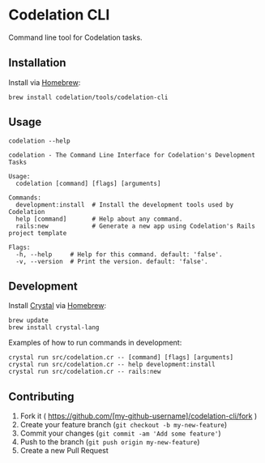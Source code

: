 # Codelation CLI

Command line tool for Codelation tasks.

## Installation

Install via [Homebrew](http://brew.sh):

```
brew install codelation/tools/codelation-cli
```

## Usage

```
codelation --help
```

```
codelation - The Command Line Interface for Codelation's Development Tasks

Usage:
  codelation [command] [flags] [arguments]

Commands:
  development:install  # Install the development tools used by Codelation
  help [command]       # Help about any command.
  rails:new            # Generate a new app using Codelation's Rails project template

Flags:
  -h, --help     # Help for this command. default: 'false'.
  -v, --version  # Print the version. default: 'false'.
```

## Development

Install [Crystal](https://crystal-lang.org) via [Homebrew](http://brew.sh):

```
brew update
brew install crystal-lang
```

Examples of how to run commands in development:

```
crystal run src/codelation.cr -- [command] [flags] [arguments]
crystal run src/codelation.cr -- help development:install
crystal run src/codelation.cr -- rails:new
```

## Contributing

1. Fork it ( https://github.com/[my-github-username]/codelation-cli/fork )
2. Create your feature branch (`git checkout -b my-new-feature`)
3. Commit your changes (`git commit -am 'Add some feature'`)
4. Push to the branch (`git push origin my-new-feature`)
5. Create a new Pull Request
